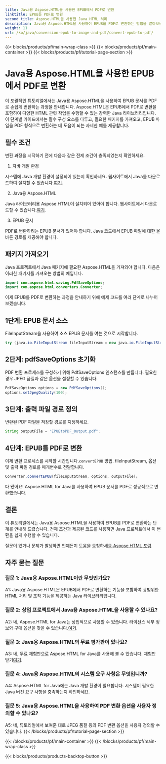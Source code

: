 ```yaml
---
title: Java용 Aspose.HTML을 사용한 EPUB에서 PDF로 변환
linktitle: EPUB를 PDF로 변환
second_title: Aspose.HTML을 사용한 Java HTML 처리
description: Java용 Aspose.HTML을 사용하여 EPUB를 PDF로 변환하는 방법을 알아보세요. 이 단계별 가이드는 필수 구성 요소, 패키지 가져오기 및 코드 예제를 다룹니다. EPUB에서 PDF로 변환을 시작하세요.
weight: 11
url: /ko/java/conversion-epub-to-image-and-pdf/convert-epub-to-pdf/
---
```


{{< blocks/products/pf/main-wrap-class >}}
{{< blocks/products/pf/main-container >}}
{{< blocks/products/pf/tutorial-page-section >}}

# Java용 Aspose.HTML을 사용한 EPUB에서 PDF로 변환

이 포괄적인 튜토리얼에서는 Java용 Aspose.HTML을 사용하여 EPUB 문서를 PDF로 손쉽게 변환하는 과정을 안내합니다. Aspose.HTML은 EPUB에서 PDF로 변환을 포함하여 다양한 HTML 관련 작업을 수행할 수 있는 강력한 Java 라이브러리입니다. 이 단계별 가이드에서는 필수 구성 요소를 다루고, 필요한 패키지를 가져오고, EPUB 파일을 PDF 형식으로 변환하는 데 도움이 되는 자세한 예를 제공합니다.

## 필수 조건

변환 과정을 시작하기 전에 다음과 같은 전제 조건이 충족되었는지 확인하세요.

1. 자바 개발 환경

 시스템에 Java 개발 환경이 설정되어 있는지 확인하세요. 웹사이트에서 Java를 다운로드하여 설치할 수 있습니다.[여기](https://www.oracle.com/java/).

2. Java용 Aspose.HTML

 Java 라이브러리용 Aspose.HTML이 설치되어 있어야 합니다. 웹사이트에서 다운로드할 수 있습니다.[여기](https://releases.aspose.com/html/java/).

3. EPUB 문서

PDF로 변환하려는 EPUB 문서가 있어야 합니다. Java 코드에서 EPUB 파일에 대한 올바른 경로를 제공해야 합니다.

## 패키지 가져오기

Java 프로젝트에서 Java 패키지에 필요한 Aspose.HTML을 가져와야 합니다. 다음은 이러한 패키지를 가져오는 방법의 예입니다.

```java
import com.aspose.html.saving.PdfSaveOptions;
import com.aspose.html.converters.Converter;
```

이제 EPUB를 PDF로 변환하는 과정을 안내하기 위해 예제 코드를 여러 단계로 나누어 보겠습니다.

## 1단계: EPUB 문서 소스

FileInputStream을 사용하여 소스 EPUB 문서를 여는 것으로 시작합니다.

```java
try (java.io.FileInputStream fileInputStream = new java.io.FileInputStream("input.epub")) {
```

## 2단계: pdfSaveOptions 초기화

PDF 변환 프로세스를 구성하기 위해 PdfSaveOptions 인스턴스를 만듭니다. 필요한 경우 JPEG 품질과 같은 옵션을 설정할 수 있습니다.

```java
PdfSaveOptions options = new PdfSaveOptions();
options.setJpegQuality(100);
```

## 3단계: 출력 파일 경로 정의

변환된 PDF 파일을 저장할 경로를 지정하세요.

```java
String outputFile = "EPUBtoPDF_Output.pdf";
```

## 4단계: EPUB를 PDF로 변환

 이제 변환 프로세스를 시작할 시간입니다.`convertEPUB` 방법. fileInputStream, 옵션 및 출력 파일 경로를 매개변수로 전달합니다.

```java
Converter.convertEPUB(fileInputStream, options, outputFile);
```

다 됐어요! Aspose.HTML for Java를 사용하여 EPUB 문서를 PDF로 성공적으로 변환했습니다.

## 결론

이 튜토리얼에서는 Java용 Aspose.HTML을 사용하여 EPUB를 PDF로 변환하는 단계를 안내해 드렸습니다. 전제 조건과 제공된 코드를 사용하면 Java 프로젝트에서 이 변환을 쉽게 수행할 수 있습니다.

 질문이 있거나 문제가 발생하면 언제든지 도움을 요청하세요.[Aspose.HTML 포럼](https://forum.aspose.com/).

## 자주 묻는 질문

### 질문 1: Java용 Aspose.HTML이란 무엇인가요?

A1: Java용 Aspose.HTML은 EPUB에서 PDF로 변환하는 기능을 포함하여 광범위한 HTML 처리 및 조작 기능을 제공하는 Java 라이브러리입니다.

### 질문 2: 상업 프로젝트에서 Java용 Aspose.HTML을 사용할 수 있나요?

 A2: 네, Aspose.HTML for Java는 상업적으로 사용할 수 있습니다. 라이선스 세부 정보와 구매 옵션을 찾을 수 있습니다.[여기](https://purchase.aspose.com/buy).

### 질문 3: Java용 Aspose.HTML의 무료 평가판이 있나요?

 A3: 네, 무료 체험판으로 Aspose.HTML for Java를 사용해 볼 수 있습니다. 체험판 받기[여기](https://releases.aspose.com/html/java).

### 질문 4: Java용 Aspose.HTML의 시스템 요구 사항은 무엇입니까?

A4: Aspose.HTML for Java에는 Java 개발 환경이 필요합니다. 시스템이 필요한 Java 버전 요구 사항을 충족하는지 확인하세요.

### 질문 5: Java용 Aspose.HTML을 사용하여 PDF 변환 옵션을 사용자 정의할 수 있나요?

A5: 네, 튜토리얼에서 보여준 대로 JPEG 품질 등의 PDF 변환 옵션을 사용자 정의할 수 있습니다.
{{< /blocks/products/pf/tutorial-page-section >}}

{{< /blocks/products/pf/main-container >}}
{{< /blocks/products/pf/main-wrap-class >}}

{{< blocks/products/products-backtop-button >}}
